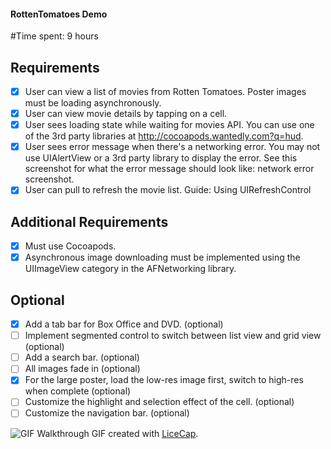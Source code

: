 #### RottenTomatoes Demo

#Time spent: 9 hours


## Requirements
* [x] User can view a list of movies from Rotten Tomatoes. Poster images must be loading asynchronously.
* [x] User can view movie details by tapping on a cell.
* [x] User sees loading state while waiting for movies API. You can use one of the 3rd party libraries at http://cocoapods.wantedly.com?q=hud.
* [x] User sees error message when there's a networking error. You may not use UIAlertView or a 3rd party library to display the error. See this screenshot for what the error message should look like: network error screenshot.
* [x] User can pull to refresh the movie list. Guide: Using UIRefreshControl

## Additional Requirements
* [x] Must use Cocoapods.
* [x] Asynchronous image downloading must be implemented using the UIImageView category in the AFNetworking library.

## Optional
* [x] Add a tab bar for Box Office and DVD. (optional)
* [ ] Implement segmented control to switch between list view and grid view (optional)
* [ ] Add a search bar. (optional)
* [ ] All images fade in (optional)
* [x] For the large poster, load the low-res image first, switch to high-res when complete (optional)
* [ ] Customize the highlight and selection effect of the cell. (optional)
* [ ] Customize the navigation bar. (optional)

![GIF Walkthrough](rottenWalkthrough.gif)
GIF created with [LiceCap](http://www.cockos.com/licecap/).


